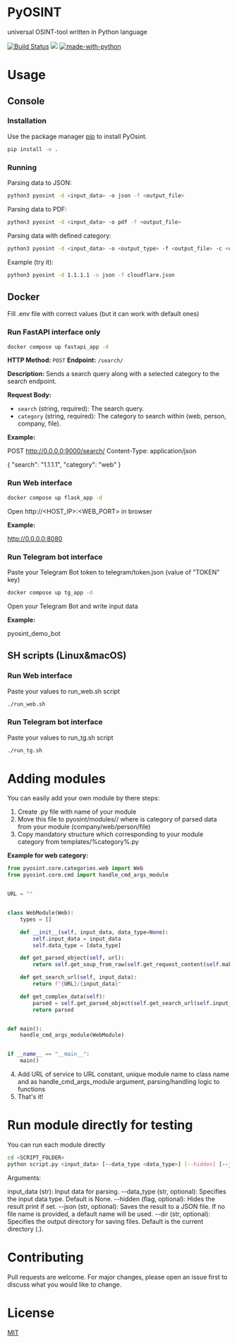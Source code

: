 # PyOSINT
universal OSINT-tool written in Python language


[![Build Status](https://github.com/ignatovskiy/PyOSINT/actions/workflows/python-app.yml/badge.svg)](https://github.com/ignatovskiy/PyOSINT/actions)
![](https://img.shields.io/github/license/ignatovskiy/PyOSINT)
[![made-with-python](https://img.shields.io/badge/Made%20with-Python-1f425f.svg)](https://www.python.org/)

# Usage

## Console

### Installation

Use the package manager [pip](https://pip.pypa.io/en/stable/) to install PyOsint.

```bash
pip install -e .
```

### Running

Parsing data to JSON:
```bash
python3 pyosint -d <input_data> -o json -f <output_file>
```

Parsing data to PDF:
```bash
python3 pyosint -d <input_data> -o pdf -f <output_file>
```

Parsing data with defined category:
```bash
python3 pyosint -d <input_data> -o <output_type> -f <output_file> -c <category>
```

Example (try it):
```bash
python3 pyosint -d 1.1.1.1 -o json -f cloudflare.json
```

## Docker

Fill .env file with correct values (but it can work with default ones)

### Run FastAPI interface only

```bash
docker compose up fastapi_app -d
```

**HTTP Method:** `POST`
**Endpoint:** `/search/`

**Description:** Sends a search query along with a selected category to the search endpoint.

**Request Body:**

- `search` (string, required): The search query.
- `category` (string, required): The category to search within (web, person, company, file).

**Example:**

POST http://0.0.0.0:9000/search/
Content-Type: application/json

{
  "search": "1.1.1.1",
  "category": "web"
}


### Run Web interface

```bash
docker compose up flask_app -d
```

Open http://<HOST_IP>:<WEB_PORT> in browser

**Example:**

http://0.0.0.0:8080


### Run Telegram bot interface

Paste your Telegram Bot token to telegram/token.json (value of "TOKEN" key)

```bash
docker compose up tg_app -d
```

Open your Telegram Bot and write input data

**Example:**

pyosint_demo_bot

## SH scripts (Linux&macOS)

### Run Web interface

Paste your values to run_web.sh script

```bash
./run_web.sh
```

### Run Telegram bot interface

Paste your values to run_tg.sh script

```bash
./run_tg.sh
```

# Adding modules

You can easily add your own module by there steps:

1. Create .py file with name of your module
2. Move this file to pyosint/modules/<CATEGORY>/ where <CATEGORY> is category of parsed data from your module (company/web/person/file)
3. Copy mandatory structure which corresponding to your module category from templates/%category%.py

**Example for web category:**
```python
from pyosint.core.categories.web import Web
from pyosint.core.cmd import handle_cmd_args_module


URL = ""


class WebModule(Web):
    types = []

    def __init__(self, input_data, data_type=None):
        self.input_data = input_data
        self.data_type = [data_type]

    def get_parsed_object(self, url):
        return self.get_soup_from_raw(self.get_request_content(self.make_request('get', url)))

    def get_search_url(self, input_data):
        return f"{URL}/{input_data}"

    def get_complex_data(self):
        parsed = self.get_parsed_object(self.get_search_url(self.input_data))
        return parsed


def main():
    handle_cmd_args_module(WebModule)


if __name__ == "__main__":
    main()
```
4. Add URL of service to URL constant, unique module name to class name and as handle_cmd_args_module argument, parsing/handling logic to functions
5. That's it!

# Run module directly for testing

You can run each module directly

```bash
cd <SCRIPT_FOLDER>
python script.py <input_data> [--data_type <data_type>] [--hidden] [--json [<json_file>]] [--dir <output_dir>]
```

Arguments:

input_data (str): Input data for parsing.
--data_type (str, optional): Specifies the input data type. Default is None.
--hidden (flag, optional): Hides the result print if set.
--json (str, optional): Saves the result to a JSON file. If no file name is provided, a default name will be used.
--dir (str, optional): Specifies the output directory for saving files. Default is the current directory (.).

# Contributing
Pull requests are welcome. For major changes, please open an issue first to discuss what you would like to change.


# License
[MIT](https://choosealicense.com/licenses/mit/)
